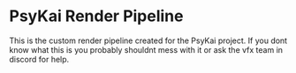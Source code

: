 # PsyKai Render Pipeline

This is the custom render pipeline created for the PsyKai project. If you dont know what this is you probably shouldnt mess with it or ask the vfx team in discord for help.